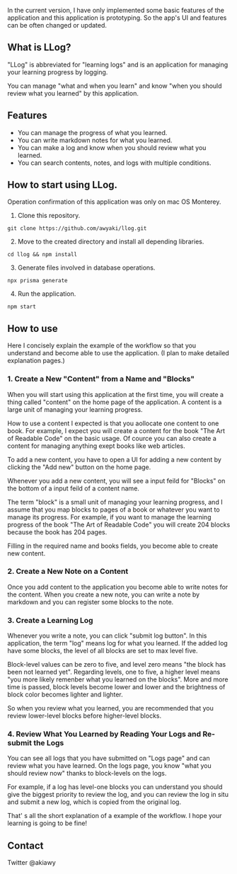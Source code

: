 In the current version, I have only implemented some basic features of the application and this application is prototyping.  So the app's UI and features can be often changed or updated. 

## What is LLog?
"LLog" is abbreviated for "learning logs" and is an application for managing your learning progress by logging. 

You can manage "what and when you learn" and know "when you should review what you learned" by this application.

## Features
- You can manage the progress of what you learned.
- You can write markdown notes for what you learned.
- You can make a log and know when you should review what you learned.
- You can search contents, notes, and logs with multiple conditions.

## How to start using LLog.
Operation confirmation of this application was only on mac OS Monterey.
1. Clone this repository.
```
git clone https://github.com/awyaki/llog.git
```
2. Move to the created directory and install all depending libraries.
```
cd llog && npm install
```
3. Generate files involved in database operations.
```
npx prisma generate
```
4. Run the application.
```
npm start
```

## How to use
Here I concisely explain the example of the workflow so that you understand and become able to use the application. (I plan to make detailed explanation pages.)

### 1. Create a New "Content" from a Name and "Blocks"
When you will start using this application at the first time, you will create a thing called "content" on the home page of the application.  A content is a large unit of managing your learning progress. 

How to use a content I expected  is that you aollocate one content to one book. 
For example, I expect you will create a content for the book "The Art of Readable Code" on the basic usage. Of cource you can also create a content for managing anything exept books like web articles.

To add a new content,  you have to open a UI for adding a new content by clicking the "Add new" button on the home page.

Whenever you add a new content, you will see a input feild for "Blocks" on the bottom of a input feild of a content name.  

The term "block" is a small unit of managing your learning progress, and I assume that you map blocks to pages of a book or whatever you want to manage its progress. 
For example, if you want to manage the learning progress of the book "The Art of Readable Code" you will create 204 blocks because the book has 204 pages.

Filling in the required name and books fields, you become able to create new content.

### 2. Create a New Note on a Content
Once you add content to the application you become able to write notes for the content. When you create a new note, you can write a note by markdown and you can register some blocks to the note. 

### 3. Create a Learning Log
Whenever you write a note, you can click "submit log button".  In this application, the term "log" means log for what you learned. If the added log have some blocks, the level of all blocks are set to max level five. 

Block-level values can be zero to five, and level zero means "the block has been not learned yet".  Regarding levels, one to five, a higher level means "you more likely remenber what you learned on the blocks". More and more time is passed, block levels become lower and lower and the brightness of block color becomes lighter and lighter.

So when you review what you learned, you are recommended that you review lower-level blocks before higher-level blocks.

### 4. Review What You Learned by Reading Your Logs and Re-submit the Logs
You can see all logs that you have submitted on "Logs page" and can review what you have learned. On the logs page, you know "what you should review now" thanks to block-levels on the logs.

For example, if a log has level-one blocks you can understand you should give the biggest priority to review the log, and you can review the log in situ and submit a new log, which is copied from the original log.

That' s all the short explanation of a example of the workflow. 
I hope your learning is going to be fine!

## Contact
Twitter @akiawy
